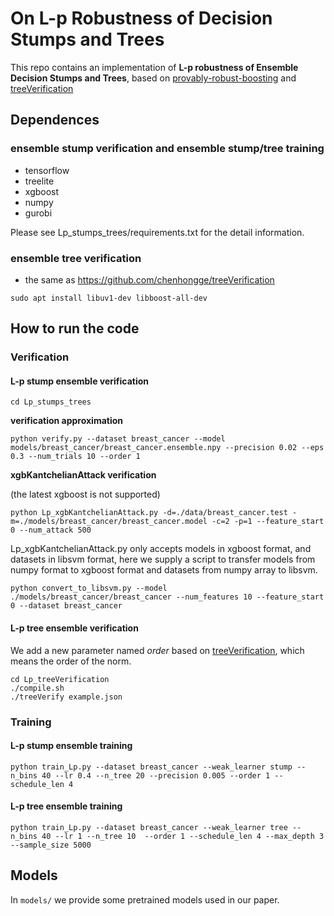 # On L-p Robustness of Decision Stumps and Trees

This repo contains an implementation of **L-p robustness of Ensemble Decision Stumps and Trees**, based on [provably-robust-boosting](https://github.com/max-andr/provably-robust-boosting) and [treeVerification](https://github.com/chenhongge/treeVerification)

## Dependences
### ensemble stump verification and ensemble stump/tree training

- tensorflow
- treelite
- xgboost
- numpy
- gurobi

Please see Lp_stumps_trees/requirements.txt for the detail information.

### ensemble tree verification
- the same as https://github.com/chenhongge/treeVerification

`sudo apt install libuv1-dev libboost-all-dev`

## How to run the code
### Verification

#### L-p stump ensemble verification

```
cd Lp_stumps_trees
```

**verification approximation**

```
python verify.py --dataset breast_cancer --model models/breast_cancer/breast_cancer.ensemble.npy --precision 0.02 --eps 0.3 --num_trials 10 --order 1
```

**xgbKantchelianAttack verification**

(the latest xgboost is not supported)

```
python Lp_xgbKantchelianAttack.py -d=./data/breast_cancer.test -m=./models/breast_cancer/breast_cancer.model -c=2 -p=1 --feature_start 0 --num_attack 500
```

Lp_xgbKantchelianAttack.py only accepts models in xgboost format, and datasets in libsvm format, here we supply a script to transfer models from numpy format to xgboost format and datasets from numpy array to libsvm.

```
python convert_to_libsvm.py --model ./models/breast_cancer/breast_cancer --num_features 10 --feature_start 0 --dataset breast_cancer
```

#### L-p tree ensemble verification

We add a new parameter named *order* based on [treeVerification](https://github.com/chenhongge/treeVerification), which means the order of the norm.

```
cd Lp_treeVerification
./compile.sh
./treeVerify example.json
```

### Training

#### L-p stump ensemble training

```
python train_Lp.py --dataset breast_cancer --weak_learner stump --n_bins 40 --lr 0.4 --n_tree 20 --precision 0.005 --order 1 --schedule_len 4
```

#### L-p tree ensemble training

```
python train_Lp.py --dataset breast_cancer --weak_learner tree --n_bins 40 --lr 1 --n_tree 10  --order 1 --schedule_len 4 --max_depth 3 --sample_size 5000
```
## Models

In `models/` we provide some pretrained models used in our paper.


